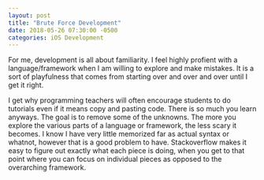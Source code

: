 ```yaml
---
layout: post
title: "Brute Force Development"
date: 2018-05-26 07:30:00 -0500
categories: iOS Development 
---
```


For me, development is all about familiarity. I feel highly profient with a language/framework when I am willing to explore and make mistakes. It is a sort of playfulness that  comes from starting over and over and over until I get it right.

I get why programming teachers will often encourage students to do tutorials even if it means copy and pasting code. There is so much you learn anyways. The goal is to remove some of the unknowns. The more you explore the various parts of a language or framework, the less scary it becomes. I know I have very little memorized far as actual syntax or whatnot, however that is a good problem to have. Stackoverflow makes it easy to figure out exactly what each piece is doing, when you get to that point where you can focus on individual pieces as opposed to the overarching framework. 


